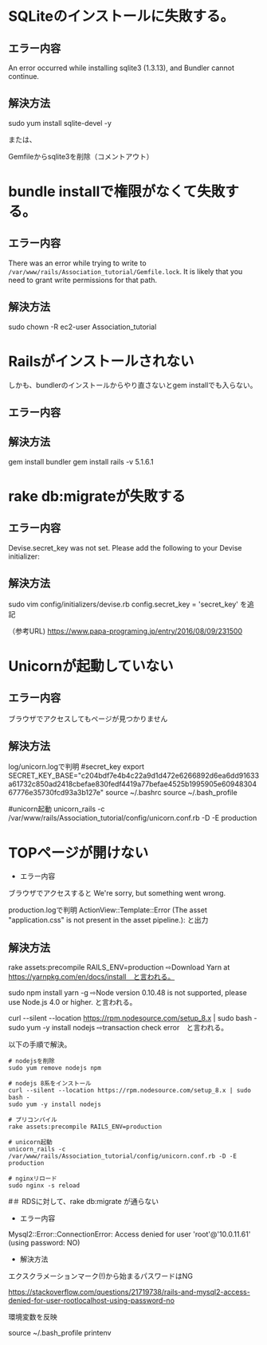 # SQLiteのインストールに失敗する。

## エラー内容

An error occurred while installing sqlite3 (1.3.13), and Bundler cannot
continue.

## 解決方法

sudo yum install sqlite-devel -y

または、

Gemfileからsqlite3を削除（コメントアウト）

# bundle installで権限がなくて失敗する。

## エラー内容

There was an error while trying to write to
`/var/www/rails/Association_tutorial/Gemfile.lock`. It is likely that you need
to grant write permissions for that path.

## 解決方法

sudo chown -R ec2-user Association_tutorial

# Railsがインストールされない

しかも、bundlerのインストールからやり直さないとgem installでも入らない。

## エラー内容

## 解決方法

gem install bundler
gem install rails -v 5.1.6.1

# rake db:migrateが失敗する

## エラー内容

Devise.secret_key was not set. Please add the following to your Devise initializer:

## 解決方法

sudo vim config/initializers/devise.rb
config.secret_key = 'secret_key'
を追記

（参考URL)
https://www.papa-programing.jp/entry/2016/08/09/231500


# Unicornが起動していない

## エラー内容

ブラウザでアクセスしてもページが見つかりません

## 解決方法

log/unicorn.logで判明
#secret_key
export SECRET_KEY_BASE="c204bdf7e4b4c22a9d1d472e6266892d6ea6dd91633a61732c850ad2418cbefae830fedf4419a77befae4525b1995905e6094830467776e35730fcd93a3b127e"
source ~/.bashrc
source ~/.bash_profile

#unicorn起動
unicorn_rails -c /var/www/rails/Association_tutorial/config/unicorn.conf.rb -D -E production


# TOPページが開けない

* エラー内容

ブラウザでアクセスすると
We're sorry, but something went wrong.

production.logで判明
ActionView::Template::Error (The asset "application.css" is not present in the asset pipeline.): と出力

##  解決方法

rake assets:precompile RAILS_ENV=production
⇨Download Yarn at https://yarnpkg.com/en/docs/install　と言われる。

sudo npm install yarn -g
⇨Node version 0.10.48 is not supported, please use Node.js 4.0 or higher. と言われる。

curl --silent --location https://rpm.nodesource.com/setup_8.x | sudo bash -
sudo yum -y install nodejs
⇨transaction check error　と言われる。

以下の手順で解決。
```
# nodejsを削除
sudo yum remove nodejs npm

# nodejs 8系をインストール
curl --silent --location https://rpm.nodesource.com/setup_8.x | sudo bash -
sudo yum -y install nodejs

# プリコンパイル
rake assets:precompile RAILS_ENV=production

# unicorn起動
unicorn_rails -c /var/www/rails/Association_tutorial/config/unicorn.conf.rb -D -E production

# nginxリロード
sudo nginx -s reload
```

#＃ RDSに対して、rake db:migrate が通らない

* エラー内容

Mysql2::Error::ConnectionError: Access denied for user 'root'@'10.0.11.61' (using password: NO)

* 解決方法

エクスクラメーションマーク(!)から始まるパスワードはNG

https://stackoverflow.com/questions/21719738/rails-and-mysql2-access-denied-for-user-rootlocalhost-using-password-no

環境変数を反映

source ~/.bash_profile
printenv
